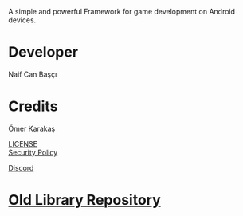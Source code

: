A simple and powerful Framework for game development on Android devices.

# Developer <br/>
Naif Can Başçı

# Credits<br/>
Ömer Karakaş

<a href="https://raw.githubusercontent.com/lahit1/EzzGameEngine/master/LICENSE" target="_blank">LICENSE</a><br/>
<a href="https://github.com/lahit1/EzzGameEngine/raw/master/SECURITY.md" target="_blank">Security Policy</a>

<a href="https://discord.gg/aB6eYvDYF8" target="_blank">Discord</a><br/>


# <a href="https://github.com/lahit1/EzzGameEngine-Old" target="_blank">Old Library Repository</a>
